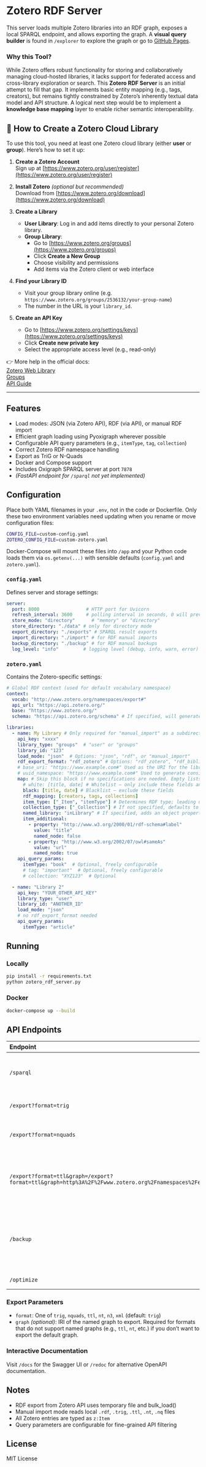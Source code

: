 # Zotero RDF Server

This server loads multiple Zotero libraries into an RDF graph,
exposes a local SPARQL endpoint, and allows exporting the graph.
A **visual query builder** is found in `/explorer` to explore the graph or go to [GitHub Pages](https://ch-sander.github.io/zotero_rdf_server/).

### Why this Tool?

While Zotero offers robust functionality for storing and collaboratively managing cloud-hosted libraries, it lacks support for federated access and cross-library exploration or search.
This **Zotero RDF Server** is an initial attempt to fill that gap. It implements basic entity mapping (e.g., tags, creators), but remains tightly constrained by Zotero’s inherently textual data model and API structure.
A logical next step would be to implement a **knowledge base mapping** layer to enable richer semantic interoperability.


## 📘 How to Create a Zotero Cloud Library

To use this tool, you need at least one Zotero cloud library (either **user** or **group**). Here’s how to set it up:

1. **Create a Zotero Account**  
   Sign up at [https://www.zotero.org/user/register](https://www.zotero.org/user/register)

2. **Install Zotero** *(optional but recommended)*  
   Download from [https://www.zotero.org/download](https://www.zotero.org/download)

3. **Create a Library**
   - **User Library**: Log in and add items directly to your personal Zotero library.
   - **Group Library**:
     - Go to [https://www.zotero.org/groups](https://www.zotero.org/groups)
     - Click **Create a New Group**
     - Choose visibility and permissions
     - Add items via the Zotero client or web interface

4. **Find your Library ID**
   - Visit your group library online (e.g. `https://www.zotero.org/groups/2536132/your-group-name`)
   - The number in the URL is your `library_id`.

5. **Create an API Key**
   - Go to [https://www.zotero.org/settings/keys](https://www.zotero.org/settings/keys)
   - Click **Create new private key**
   - Select the appropriate access level (e.g., read-only)

👉 More help in the official docs:  
[Zotero Web Library](https://www.zotero.org/support/web_library)  
[Groups](https://www.zotero.org/support/groups)  
[API Guide](https://www.zotero.org/support/dev/web_api/v3/start)

---

## Features

- Load modes: JSON (via Zotero API), RDF (via API), or manual RDF import
- Efficient graph loading using Pyoxigraph wherever possible
- Configurable API query parameters (e.g., `itemType`, `tag`, `collection`)
- Correct Zotero RDF namespace handling
- Export as TriG or N-Quads
- Docker and Compose support
- Includes Oxigraph SPARQL server at port `7878`
- *(FastAPI endpoint for `/sparql` not yet implemented)*

## Configuration

Place both YAML filenames in your `.env`, not in the code or Dockerfile. Only these two environment variables need updating when you rename or move configuration files:

```bash
CONFIG_FILE=custom-config.yaml
ZOTERO_CONFIG_FILE=custom-zotero.yaml
```

Docker-Compose will mount these files into `/app` and your Python code loads them via `os.getenv(...)` with sensible defaults (`config.yaml` and `zotero.yaml`).

### `config.yaml`

Defines server and storage settings:

```yaml
server:
  port: 8000                 # HTTP port for Uvicorn
  refresh_interval: 3600     # polling interval in seconds, 0 will prevent refreshing and only load local store
  store_mode: "directory"      # "memory" or "directory"
  store_directory: "./data" # only for directory mode
  export_directory: "./exports" # SPARQL result exports
  import_directory: "./import" # for RDF manual imports
  backup_directory: "./backup" # for RDF manual backups
  log_level: "info"         # logging level (debug, info, warn, error)
```

### `zotero.yaml`

Contains the Zotero-specific settings:

```yaml
# Global RDF context (used for default vocabulary namespace)
context:
  vocab: "http://www.zotero.org/namespaces/export#"
  api_url: "https://api.zotero.org/"
  base: "https://www.zotero.org/"
  schema: "https://api.zotero.org/schema" # If specified, will generate a basic OWL ontology as a named graph using the IRI from vocab

libraries:
  - name: My Library # Only required for "manual_import" as a subdirectory containing RDF files
    api_key: "xxxx"
    library_type: "groups"  # "user" or "groups"
    library_id: "123"
    load_mode: "json"  # Options: "json", "rdf", or "manual_import"
    rdf_export_format: "rdf_zotero" # Options: "rdf_zotero", "rdf_bibliontology"; only needed if load_mode = "rdf"
    # base_uri: "https://www.example.com#" Used as the URI for the library's named graph and as the base URI for all named nodes created for Zotero items and collections. Defaults to "{context.base}{libraries.library_type}/{libraries.library_id}" as defined in this YAML
    # uuid_namespace: "https://www.example.com#" Used to generate consistent UUIDs for named nodes across multiple libraries in the union graph. Defaults to base_uri if not specified
    map: # Skip this block if no specifications are needed. Empty lists will be ignored
      # white: [title, date] # Whitelist – only include these fields and those in 'named'
      black: [title, date] # Blacklist – exclude these fields
      rdf_mapping: [creators, tags, collections]
      item_type: ["_Item", "itemType"] # Determines RDF type; leading underscore indicates a constant predicate. If not specified, defaults to "Item". If not starting with "http", the default vocab from context will be used
      collection_type: ["_Collection"] # If not specified, defaults to "Collection"
      named_library: "inLibrary" # If specified, adds an object property with this name linking to the library's named graph URI to support querying across named graphs
      item_additional:
        - property: "http://www.w3.org/2000/01/rdf-schema#label"
          value: "title"
          named_node: false
        - property: "http://www.w3.org/2002/07/owl#sameAs"
          value: "url"
          named_node: true
    api_query_params:
      itemType: "book"  # Optional, freely configurable
      # tag: "important"  # Optional, freely configurable
      # collection: "XYZ123"  # Optional

  - name: "Library 2"
    api_key: "YOUR_OTHER_API_KEY"
    library_type: "user"
    library_id: "ANOTHER_ID"
    load_mode: "json"
    # no rdf_export_format needed
    api_query_params:
      itemType: "article"

```

## Running

### Locally
```bash
pip install -r requirements.txt
python zotero_rdf_server.py
```

### Docker
```bash
docker-compose up --build
```

## API Endpoints

| Endpoint | Description |
|:---------|:-------------|
| `/sparql` | Run SPARQL queries (GET/POST) *(not yet implemented)* |
| `/export?format=trig` | Export full RDF dataset in TriG format |
| `/export?format=nquads` | Export full RDF dataset in N-Quads format |
| `/export?format=ttl&graph=/export?format=ttl&graph=http%3A%2F%2Fwww.zotero.org%2Fnamespaces%2Fexport%23` | Export a named graph in Turtle format (only content of the given graph) |
| `/backup` | creates a backup to indicated backup folder (**deletes previous backup!**) |
| `/optimize` | optimizes the current store |

### Export Parameters

- `format`: One of `trig`, `nquads`, `ttl`, `nt`, `n3`, `xml` (default: `trig`)
- `graph` *(optional)*: IRI of the named graph to export. Required for formats that do not support named graphs (e.g., `ttl`, `nt`, etc.) if you don’t want to export the default graph.

### Interactive Documentation

Visit `/docs` for the Swagger UI or `/redoc` for alternative OpenAPI documentation.

## Notes
- RDF export from Zotero API uses temporary file and bulk_load()
- Manual import mode reads local `.rdf`, `.trig`, `.ttl`, `.nt`, `.nq` files
- All Zotero entries are typed as `z:Item`
- Query parameters are configurable for fine-grained API filtering

## License

MIT License